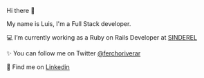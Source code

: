 Hi there 👋

My name is Luis, I'm a Full Stack developer.

💻 I’m currently working as a Ruby on Rails Developer at [SINDEREL](https://sinderel.com)

✨ You can follow me on Twitter [@ferchoriverar](https://twitter.com/ferchoriverar)

💼 Find me on [Linkedin](https://www.linkedin.com/in/joseromanhdez/)


<!--
**FerchoRiveraR/ferchoriverar** is a ✨ _special_ ✨ repository because its `README.md` (this file) appears on your GitHub profile.

Here are some ideas to get you started:

- 🔭 I’m currently working on ...
- 🌱 I’m currently learning ...
- 👯 I’m looking to collaborate on ...
- 🤔 I’m looking for help with ...
- 💬 Ask me about ...
- 📫 How to reach me: ...
- 😄 Pronouns: ...
- ⚡ Fun fact: ...
-->
